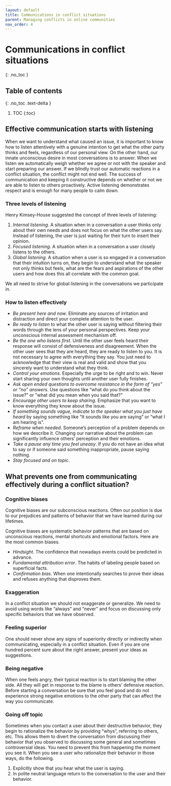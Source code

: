 ```yaml
---
layout: default
title: Communications in conflict situations
parent: Managing conflicts in online communities
nav_order: 4
---
```


# Communications in conflict situations
{: .no_toc }

## Table of contents
{: .no_toc .text-delta }

1. TOC
{:toc}

## Effective communication starts with listening

When we want to understand what caused an issue, it is important to know how to listen attentively with a genuine intention to get what the other party thinks and feels, regardless of our personal view. On the other hand, our innate unconscious desire in most conversations is to answer. When we listen we automatically weigh whether we agree or not with the speaker and start preparing our answer. If we blindly trust our automatic reactions in a conflict situation, the conflict might not end well. The success of communication and keeping it constructive depends on whether or not we are able to listen to others proactively. Active listening demonstrates respect and is enough for many people to calm down.

### Three levels of listening

Henry Kimsey-House suggested the concept of three levels of listening:

1. *Internal listening*. A situation when in a conversation a user thinks only about their own needs and does not focus on what the other users say. Instead of listening, the user is just waiting for their turn to insert their opinion.
2. *Focused listening*. A situation when in a conversation a user closely listens to the others.
3. *Global listening*. A situation when a user is so engaged in a conversation that their intuition turns on, they begin to understand what the speaker not only thinks but feels, what are the fears and aspirations of the other users and how does this all correlate with the common goal.

We all need to strive for global listening in the conversations we participate in.

### How to listen effectively

- *Be present here and now*. Eliminate any sources of irritation and distraction and direct your complete attention to the user. 
- *Be ready to listen* to what the other user is saying without filtering their words through the lens of your personal perspectives. Keep your unconscious internal assessment mechanism off.
- *Be the one who listens first*. Until the other user feels heard their response will consist of defensiveness and disagreement. When the other user sees that they are heard, they are ready to listen to you. It is not necessary to agree with everything they say. You just need to acknowledge that their view is real and valid and show that you sincerely want to understand what they think.
- *Control your emotions*. Especially the urge to be right and to win. Never start sharing your own thoughts until another user fully finishes.
- *Ask open ended questions to overcome resistance in the form of “yes” or “no” answers*. Use questions like “what do you think about the issue?” or "what did you mean when you said that?"
- *Encourage other users to keep sharing*. Emphasize that you want to know everything they know about the issue.
- *If something sounds vague, indicate to the speaker what you just have heard* by saying something  like “It sounds like you are saying” or “what I am hearing is”.
- *Reframe when needed*. Someone’s perception of a problem depends on how we describe it. Changing our narrative about the problem can significantly influence others’ perception and their emotions.
- *Take a pause any time you feel uneasy*. If you do not have an idea what to say or if someone said something inappropriate, pause saying nothing.
- *Stay focused and on topic*.

## What prevents one from communicating effectively during a conflict situation?

### Cognitive biases

Cognitive biases are our subconscious reactions. Often our position is due to our prejudices and patterns of behavior that we have learned during our lifetimes. 

Cognitive biases are systematic behavior patterns that are based on unconscious reactions, mental shortcuts and emotional factors. Here are the most common biases.

- *Hindsight*. The confidence that nowadays events could be predicted in advance.
- *Fundamental attribution error*. The habits of labeling people based on superficial facts.
- *Confirmation bias*. When one intentionally searches to prove their ideas and refuses anything that disproves them.

### Exaggeration 

In a conflict situation we should not exaggerate or generalize. We need to avoid using words like “always” and “never” and focus on discussing only specific behaviors that we have observed. 

### Feeling superior

One should never show any signs of superiority directly or indirectly when communicating, especially in a conflict situation. Even if you are one hundred percent sure about the right answer, present your ideas as suggestions.

### Being negative

When one feels angry, their typical reaction is to start blaming the other side. All they will get in response to the blame is others’ defensive reaction. Before starting a conversation be sure that you feel good and do not experience strong negative emotions to the other party that can affect the way you communicate.

### Going off topic

Sometimes when you contact a user about their destructive behavior, they begin to rationalize the behavior by providing “whys”, referring to others, etc. This allows them to divert the conversation from discussing their behavior that you observed to discussing some general and sometimes controversial ideas. You need to prevent this from happening the moment you see it. When you see a user who rationalize their behavior in those ways, do the following.

1. Explicitly show that you hear what the user is saying.
2. In polite neutral language return to the conversation to the user and their behavior.
